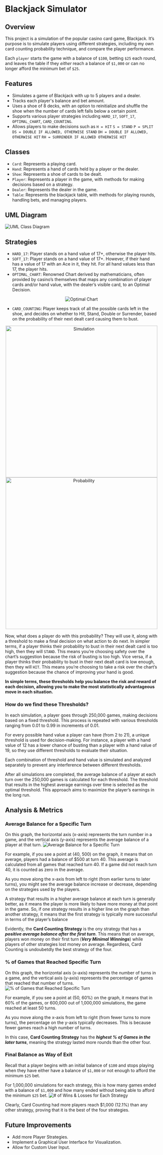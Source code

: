 # Blackjack Simulator
## Overview
This project is a simulation of the popular casino card game, Blackjack. It’s purpose is to simulate players using different strategies, including my own card counting probability technique, and compare the player performance. 

Each `player` starts the game with a balance of `$100`, betting `$25` each round, and leaves the table if they *either* reach a balance of `$1,000` or can no longer afford the minimum bet of `$25`.

## Features
- Simulates a game of Blackjack with up to 5 players and a dealer.
- Tracks each player's balance and bet amount.
- Uses a shoe of 8 decks, with an option to reinitialize and shuffle the shoe when the number of cards left falls below a certain point.
- Supports various player strategies including `HARD_17`, `SOFT_17`, `OPTIMAL_CHART`, `CARD_COUNTING`.
- Allows players to make decisions such as 
    `H = HIT`
    `S = STAND`
    `P = SPLIT`
    `DS = DOUBLE IF ALLOWED, OTHERWISE STAND`
    `DH = DOUBLE IF ALLOWED, OTHERWISE HIT`
    `RH = SURRENDER IF ALLOWED OTHERWISE HIT`

## Classes
- `Card`: Represents a playing card.
- `Hand`: Represents a hand of cards held by a player or the dealer.
- `Shoe`: Represents a shoe of cards to be dealt.
- `Player`: Represents a player in the game, with methods for making decisions based on a strategy.
- `Dealer`: Represents the dealer in the game.
- `Table`: Represents the blackjack table, with methods for playing rounds, handling bets, and managing players.
## UML Diagram
![UML Class Diagram](Pics/BlackJack_UML_Diagram.png)

## Strategies
- `HARD_17`: Player stands on a hand value of 17+, otherwise the player hits.
- `SOFT_17`: Player stands on a hand value of 17+. However, if their hand has a value of 17 with an Ace in it, they hit. For all hand values less than 17, the player hits.
- `OPTIMAL_CHART`: Renowned Chart derived by mathematicians, often provided by casino’s themselves that maps any combination of player cards and/or hand value, with the dealer’s visible card, to an Optimal Decision. 
<p align="center">
  <img src="Pics/Optimal_Chart.png" alt="Optimal Chart">
</p>

- `CARD_COUNTING`: Player keeps track of all the possible cards left in the shoe, and decides on whether to Hit, Stand, Double or Surrender, based on the probability of their next dealt card causing them to bust.
<p align="center">
  <img src="Pics/CardCount_Explanation1.png" alt="Simulation" width="500">
  <img src="Pics/Probability_Equation.png" alt="Probability" width="500">
</p>

Now, what does a player do with this probability? They will use it, along with a threshold to make a final decision on what action to do next. 
In simpler terms, if a player thinks their probability to bust in their next dealt card is too high, then they will `STAND`. This means you’re choosing safety over the chart’s suggestion because the risk of busting is too high. Vice versa, if a player thinks their probability to bust in their next dealt card is low enough, then they will `HIT`. This means you’re choosing to take a risk over the chart’s suggestion because the chance of improving your hand is good.

**In simple terms, these thresholds help you balance the risk and reward of each decision, allowing you to make the most statistically advantageous move in each situation.**

### How do we find these Thresholds? 
In each simulation, a player goes through 250,000 games, making decisions based on a fixed threshold. This process is repeated with various thresholds ranging from 0.01 to 0.99 in increments of 0.01.

For every possible hand value a player can have (from 2 to 21), a unique threshold is used for decision-making. For instance, a player with a hand value of 12 has a lower chance of busting than a player with a hand value of 19, so they use different thresholds to evaluate their situation.

Each combination of threshold and hand value is simulated and analyzed separately to prevent any interference between different thresholds.

After all simulations are completed, the average balance of a player at each turn over the 250,000 games is calculated for each threshold. The threshold that results in the highest average earnings over time is selected as the optimal threshold. This approach aims to maximize the player’s earnings in the long run.

## Analysis & Metrics
### Average Balance for a Specific Turn
On this graph, the horizontal axis (x-axis) represents the turn number in a game, and the vertical axis (y-axis) represents the average balance of a player at that turn.
![Average Balance for a Specific Turn](Pics/AverageBalancePlot.png)

For example, if you see a point at (40, 500) on the graph, it means that on average, players had a balance of $500 at turn 40. This average is calculated from all games that reached turn 40. If a game did not reach turn 40, it is counted as zero in the average.

As you move along the x-axis from left to right (from earlier turns to later turns), you might see the average balance increase or decrease, depending on the strategies used by the players.

A strategy that results in a higher average balance at each turn is generally better, as it means the player is more likely to have more money at that point in the game. So, if one strategy results in a higher line on the graph than another strategy, it means that the first strategy is typically more successful in terms of the player’s balance

Evidently, the **Card Counting Strategy** is the ony strategy that has a ***positive average balance after the first turn***. This means that on average, players won money on their first turn (***Very Minimal Winnings***) while players of other strategies lost money on average. Regardless, Card Counting is undoubetdly the best strategy of the four.

### % of Games that Reached Specific Turn
On this graph, the horizontal axis (x-axis) represents the number of turns in a game, and the vertical axis (y-axis) represents the percentage of games that reached that number of turns.
![% of Games that Reached Specific Turn](Pics/TurnsReachedPlot.png)

For example, if you see a point at (50, 60%) on the graph, it means that in 60% of the games, or 600,000 out of 1,000,000 simulations, the game reached at least 50 turns.

As you move along the x-axis from left to right (from fewer turns to more turns), the percentage on the y-axis typically decreases. This is because fewer games reach a high number of turns.

In this case, **Card Counting Strategy** has the ***highest % of Games in the later turns***, meaning the strategy lasted more rounds than the other four.

### Final Balance as Way of Exit
Recall that a player begins with an initial balance of `$100` and stops playing when they have either have a balance of `$1,000` or not enough to afford the minimum `$25` bet.

For 1,000,000 simulations for each strategy, this is how many games ended with a balance of `$1,000` and how many ended without being able to afford the minimum `$25` bet.
![# of Wins & Losses for Each Strategy](Pics/WinsLossesPlot.png)

Clearly, Card Counting had more players reach $1,000 (12.1%) than any other strategy, proving that it is the best of the four strategies.

## Future Improvements
- Add more Player Strategies.
- Implement a Graphical User Interface for Visualization.
- Allow for Custom User Input.